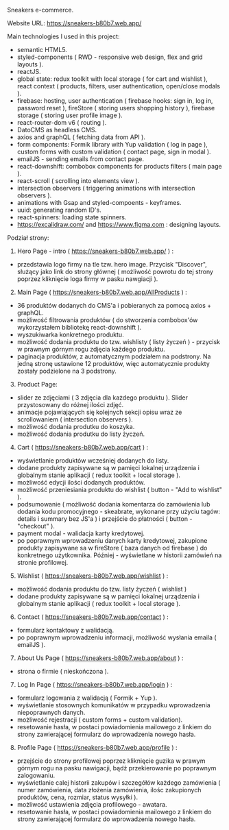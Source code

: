 Sneakers e-commerce.

Website URL: https://sneakers-b80b7.web.app/

Main technologies I used in this project:
- semantic HTML5.
- styled-components ( RWD - responsive web design, flex and grid layouts ).
- reactJS.
- global state: redux toolkit with local storage ( for cart and wishlist ), react context ( products, filters, user authentication, open/close modals ).
- firebase: hosting, user authentication ( firebase hooks: sign in, log in, password reset ), fireStore ( storing users shopping history ), firebase storage ( storing user profile image ).
- react-router-dom v6 ( routing ).
- DatoCMS as headless CMS.
- axios and graphQL ( fetching data from API ).
- form components: Formik library with Yup validation ( log in page ), custom forms with custom validation ( contact page, sign in modal ).
- emailJS - sending emails from contact page.
- react-downshift: combobox components for products filters ( main page ).
- react-scroll ( scrolling into elements view ).
- intersection observers ( triggering animations with intersection observers ).
- animations with Gsap and styled-compoents - keyframes.
- uuid: generating random ID's.
- react-spinners: loading state spinners.
- https://excalidraw.com/ and https://www.figma.com : designing layouts.

Podział strony:

1. Hero Page - intro ( https://sneakers-b80b7.web.app/ ) :
- przedstawia logo firmy na tle tzw. hero image. Przycisk "Discover", służący jako link do strony głównej ( możliwość powrotu do tej strony poprzez kliknięcie loga firmy w pasku nawgiacji ).

2. Main Page ( https://sneakers-b80b7.web.app/AllProducts ) :
- 36 produktów dodanych do CMS'a i pobieranych za pomocą axios + graphQL.
- możliwość filtrowania produktów ( do stworzenia combobox'ów wykorzystałem bibliotekę react-downshift ).
- wyszukiwarka konkretnego produktu.
- możliwość dodania produktu do tzw. wishlisty ( listy życzeń ) - przycisk w prawnym górnym rogu zdjęcia każdego produktu.
- paginacja produktów, z automatycznym podziałem na podstrony. Na jedną stronę ustawione 12 produktów, więc automatycznie produkty zostały podzielone na 3 podstrony.

3. Product Page:
- slider ze zdjęciami ( 3 zdjęcia dla każdego produktu ). Slider przystosowany do różnej ilości zdjęć.
- animacje pojawiających się kolejnych sekcji opisu wraz ze scrollowaniem ( intersection observers ).
- możliwość dodania produtku do koszyka.
- możliwość dodania produtku do listy życzeń.

4. Cart ( https://sneakers-b80b7.web.app/cart ) :
- wyświetlanie produktów wcześniej dodanych do listy.
- dodane produkty zapisywane są w pamięci lokalnej urządzenia i globalnym stanie aplikacji ( redux toolkit + local storage ).
- możliwość edycji ilości dodanych produktów.
- możliwość przeniesiania produktu do wishlist ( button - "Add to wishlist" ).
- podsumowanie ( możliwość dodania komentarza do zamówienia lub dodania kodu promocyjnego - skeabrate, wykonane przy użyciu tagów: details i summary bez JS'a  ) i przejście do płatności ( button - "checkout" ).
- payment modal - walidacja karty kredytowej.
- po poprawnym wprowadzeniu danych karty kredytowej, zakupione produkty zapisywane sa w fireStore ( baza danych od firebase ) do konkretnego użytkownika. Później - wyświetlane w historii zamówień na stronie profilowej.

5. Wishlist ( https://sneakers-b80b7.web.app/wishlist ) :
- możliwość dodania produktu do tzw. listy życzeń ( wishlist )
- dodane produkty zapisywane są w pamięci lokalnej urządzenia i globalnym stanie aplikacji ( redux toolkit + local storage ).

6. Contact ( https://sneakers-b80b7.web.app/contact ) :
- formularz kontaktowy z walidacją.
- po poprawnym wprowadzeniu informacji, możliwość wysłania emaila ( emailJS ).

7. About Us Page ( https://sneakers-b80b7.web.app/about ) :
- strona o firmie ( nieskończona ).

7. Log In Page ( https://sneakers-b80b7.web.app/login ) :
- formularz logowania z walidacją ( Formik + Yup ).
- wyświetlanie stosownych komunikatów w przypadku wprowadzenia niepoprawnych danych.
- możliwość rejestracji ( custom forms + custom validation).
- resetowanie hasła, w postaci powiadomienia mailowego z linkiem do strony zawierającej formularz do wprowadzenia nowego hasła.

8. Profile Page ( https://sneakers-b80b7.web.app/profile ) :
- przejście do strony profilowej poprzez kliknięcie guzika w prawym górnym rogu na pasku nawigacji, bądź przekierowanie po poprawnym zalogowaniu.
- wyświetlanie calej historii zakupów i szczegółów każdego zamówienia ( numer zamówienia, data złożenia zamówienia, ilośc zakupionych produktów, cena, rozmiar, status wysyłki ).
- możliwość ustawienia zdjęcia profilowego - awatara.
- resetowanie hasła, w postaci powiadomienia mailowego z linkiem do strony zawierającej formularz do wprowadzenia nowego hasła.